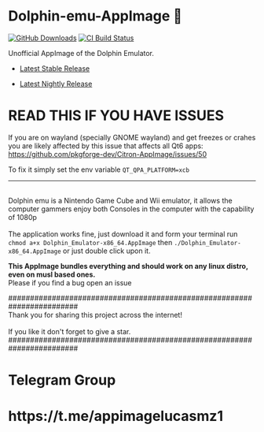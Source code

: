 # Dolphin-emu-AppImage 🐧

[![GitHub Downloads](https://img.shields.io/github/downloads/pkgforge-dev/Dolphin-emu-AppImage/total?logo=github&label=GitHub%20Downloads)](https://github.com/pkgforge-dev/Dolphin-emu-AppImage/releases/latest)
[![CI Build Status](https://github.com//pkgforge-dev/Dolphin-emu-AppImage/actions/workflows/stable.yml/badge.svg)](https://github.com/pkgforge-dev/Dolphin-emu-AppImage/releases/latest)

Unofficial AppImage of the Dolphin Emulator.

* [Latest Stable Release](https://github.com/pkgforge-dev/Dolphin-emu-AppImage/releases/latest)

* [Latest Nightly Release](https://github.com/pkgforge-dev/Dolphin-emu-AppImage/releases/tag/nightly)

# READ THIS IF YOU HAVE ISSUES

If you are on wayland (specially GNOME wayland) and get freezes or crahes you are likely affected by this issue that affects all Qt6 apps: https://github.com/pkgforge-dev/Citron-AppImage/issues/50

To fix it simply set the env variable `QT_QPA_PLATFORM=xcb`

---

<br> Dolphin emu is a Nintendo Game Cube and Wii emulator, it allows the computer gammers enjoy both Consoles in the computer with the capability of 1080p <br/>
<br>The application works fine, just download it and form your terminal run `chmod a+x Dolphin_Emulator-x86_64.AppImage` then `./Dolphin_Emulator-x86_64.AppImage` or just double click upon it.<br/>

**This AppImage bundles everything and should work on any linux distro, even on musl based ones.** <br>Please if you find a bug open an issue<br/>

########################################################################
<br> Thank you for sharing this project across the internet! <br/>
<br> If you like it don't forget to give a star. <br/>
########################################################################

<h1>Telegram Group<h1/>
<h1>https://t.me/appimagelucasmz1<h1/>
